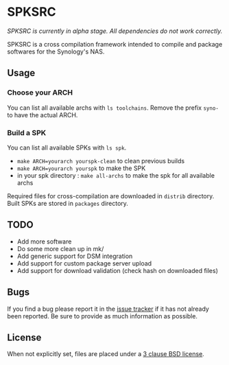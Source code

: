 SPKSRC
======

*SPKSRC is currently in alpha stage. All dependencies do not work correctly.*

SPKSRC is a cross compilation framework intended to compile and package softwares for the Synology's NAS.

Usage
-----

### Choose your ARCH
You can list all available archs with `ls toolchains`. Remove the prefix `syno-` to have the actual ARCH.

### Build a SPK
You can list all available SPKs with `ls spk`.

* `make ARCH=yourarch yourspk-clean` to clean previous builds
* `make ARCH=yourarch yourspk` to make the SPK
* in your spk directory : `make all-archs` to make the spk for all available archs

Required files for cross-compilation are downloaded in `distrib` directory.
Built SPKs are stored in `packages` directory.


TODO
----

* Add more software
* Do some more clean up in mk/
* Add generic support for DSM integration
* Add support for custom package server upload 
* Add support for download validation (check hash on downloaded files)

Bugs
----
If you find a bug please report it in the [issue tracker][issuetracker] if it has not already been reported. Be sure to provide as much information as possible.

## License
When not explicitly set, files are placed under a [3 clause BSD license][bsd3clause].

[bsd3clause]: http://www.opensource.org/licenses/BSD-3-Clause
[issuetracker]: https://github.com/SynoCommunity/spksrc/issues

